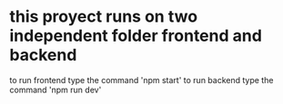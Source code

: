 # this proyect runs on two independent folder frontend and backend

to run frontend type the command 'npm start'
to run backend type the command 'npm run dev'

